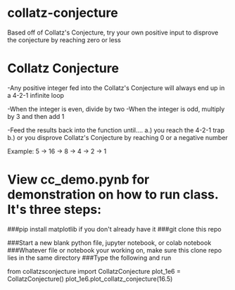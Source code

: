 # collatz-conjecture
Based off of Collatz's Conjecture, try your own positive input to disprove the conjecture by reaching zero or less 


# Collatz Conjecture

-Any positive integer fed into the Collatz's Conjecture will always end up in a 4-2-1 infinite loop

-When the integer is even, divide by two
-When the integer is odd, multiply by 3 and then add 1

-Feed the results back into the function until....
a.) you reach the 4-2-1 trap
b.) or you disprove Collatz's Conjecture by reaching 0 or a negative number



Example:     5 -> 16 -> 8 -> 4 -> 2 -> 1




# View cc_demo.pynb for demonstration on how to run class. It's three steps:

###pip install matplotlib if you don't already have it
###git clone this repo

###Start a new blank python file, jupyter notebook, or colab notebook 
###Whatever file or notebook your working on, make sure this clone repo lies in the same directory
###Type the following and run

from collatzsconjecture import CollatzConjecture
plot_1e6 = CollatzConjecture()
plot_1e6.plot_collatz_conjecture(16.5)
